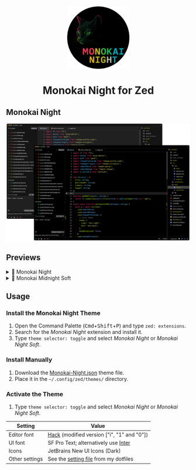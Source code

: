 <p align="center">
  <img src="./images/logo.png" alt="Logo" height=170>
</p>
<h1 align="center">Monokai Night for Zed</h1>

## Monokai Night
<p align="center">
<img src="./images/Monokai-Accents.png"/>
</p>

## Previews
<details>
  <summary>🌃 Monokai Night</summary>
  <img src="./images/Monokai-Night.png" alt="Monokai Night screenshot"/>
</details>

<details>
  <summary>🎑 Monokai Midnight Soft</summary>
  <img src="./images/Monokai-Night-Soft.png" alt="Monokai Night Soft screenshot"/>
</details>

<!-- <details>
  <summary>🌄 Monokai Morning</summary>
  <img src="./images/Monokai-Night-Soft.png" alt="Monokai Night Soft screenshot"/>
</details> -->

## Usage
### Install the Monokai Night Theme
1. Open the Command Palette (<kbd>Cmd</kbd>+<kbd>Shift</kbd>+<kbd>P</kbd>) and type `zed: extensions`.
2. Search for the _Monokai Night_ extension and install it.
3. Type `theme selector: toggle` and select _Monokai Night_ or _Monokai Night Soft_.

### Install Manually
1. Download the [Monokai-Night.json](./themes/Monokai-Night.json) theme file.
2. Place it in the `~/.config/zed/themes/` directory.

### Activate the Theme
1. Type `theme selector: toggle` and select _Monokai Night_ or _Monokai Night Soft_.

| Setting        | Value                                                                                                                            |
| -------------- | -------------------------------------------------------------------------------------------------------------------------------- |
| Editor font    | [Hack](https://github.com/ghsgz/a-custom-Hack-Font 'Hack font') (modified version ["i", "1" and "0"])                            |
| UI font        | SF Pro Text; alternatively use [Inter](https://rsms.me/inter/ 'Inter font')                                                      |
| Icons          | JetBrains New UI Icons (Dark)                                                                                                    |
| Other settings | See the [setting file](https://github.com/farbodvand/dotfiles/tree/main/.config/zed/settings.json 'Inter font') from my dotfiles |
